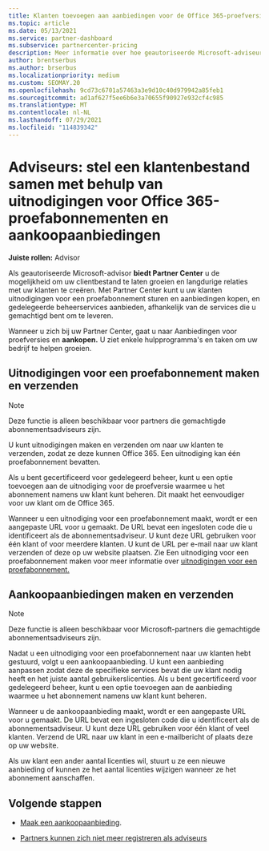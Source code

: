 ```yaml
---
title: Klanten toevoegen aan aanbiedingen voor de Office 365-proefversie
ms.topic: article
ms.date: 05/13/2021
ms.service: partner-dashboard
ms.subservice: partnercenter-pricing
description: Meer informatie over hoe geautoriseerde Microsoft-adviseurs hun Office 365 kunnen laten groeien. Uitnodigingen voor een Office 365 en aanbiedingen voor klanten maken en verzenden.
author: brentserbus
ms.author: brserbus
ms.localizationpriority: medium
ms.custom: SEOMAY.20
ms.openlocfilehash: 9cd73c6701a57463a3e9d10c40d979942a85feb1
ms.sourcegitcommit: ad1af627f5ee6b6e3a70655f90927e932cf4c985
ms.translationtype: MT
ms.contentlocale: nl-NL
ms.lasthandoff: 07/29/2021
ms.locfileid: "114839342"
---
```

# <a name="advisors-build-your-client-base-with-office-365-trial-invitations-and-purchase-offers"></a>Adviseurs: stel een klantenbestand samen met behulp van uitnodigingen voor Office 365-proefabonnementen en aankoopaanbiedingen


**Juiste rollen:** Advisor


Als geautoriseerde Microsoft-advisor **biedt Partner Center** u de mogelijkheid om uw clientbestand te laten groeien en langdurige relaties met uw klanten te creëren. Met Partner Center kunt u uw klanten uitnodigingen voor een proefabonnement sturen en aanbiedingen kopen, en gedelegeerde beheerservices aanbieden, afhankelijk van de services die u gemachtigd bent om te leveren.

Wanneer u zich bij uw Partner Center, gaat u naar Aanbiedingen voor proefversies en **aankopen.** U ziet enkele hulpprogramma's en taken om uw bedrijf te helpen groeien.

## <a name="create-and-send-trial-invitations"></a>Uitnodigingen voor een proefabonnement maken en verzenden

> [!NOTE]
> Deze functie is alleen beschikbaar voor partners die gemachtigde abonnementsadviseurs zijn.

U kunt uitnodigingen maken en verzenden om naar uw klanten te verzenden, zodat ze deze kunnen Office 365. Een uitnodiging kan één proefabonnement bevatten.

Als u bent gecertificeerd voor gedelegeerd beheer, kunt u een optie toevoegen aan de uitnodiging voor de proefversie waarmee u het abonnement namens uw klant kunt beheren. Dit maakt het eenvoudiger voor uw klant om de Office 365.

Wanneer u een uitnodiging voor een proefabonnement maakt, wordt er een aangepaste URL voor u gemaakt. De URL bevat een ingesloten code die u identificeert als de abonnementsadviseur. U kunt deze URL gebruiken voor één klant of voor meerdere klanten. U kunt de URL per e-mail naar uw klant verzenden of deze op uw website plaatsen.
Zie Een uitnodiging voor een proefabonnement maken voor meer informatie over [uitnodigingen voor een proefabonnement.](advisors-create-a-trial-invitation.md)

## <a name="create-and-send-purchase-offers"></a>Aankoopaanbiedingen maken en verzenden

> [!NOTE]
> Deze functie is alleen beschikbaar voor Microsoft-partners die gemachtigde abonnementsadviseurs zijn.

Nadat u een uitnodiging voor een proefabonnement naar uw klanten hebt gestuurd, volgt u een aankoopaanbieding. U kunt een aanbieding aanpassen zodat deze de specifieke services bevat die uw klant nodig heeft en het juiste aantal gebruikerslicenties. Als u bent gecertificeerd voor gedelegeerd beheer, kunt u een optie toevoegen aan de aanbieding waarmee u het abonnement namens uw klant kunt beheren.

Wanneer u de aankoopaanbieding maakt, wordt er een aangepaste URL voor u gemaakt. De URL bevat een ingesloten code die u identificeert als de abonnementsadviseur. U kunt deze URL gebruiken voor één klant of veel klanten. Verzend de URL naar uw klant in een e-mailbericht of plaats deze op uw website.

Als uw klant een ander aantal licenties wil, stuurt u ze een nieuwe aanbieding of kunnen ze het aantal licenties wijzigen wanneer ze het abonnement aanschaffen.

## <a name="next-steps"></a>Volgende stappen

- [Maak een aankoopaanbieding](advisor-create-a-purchase-offer.md).

- [Partners kunnen zich niet meer registreren als adviseurs](advisors-no-csp.md)
